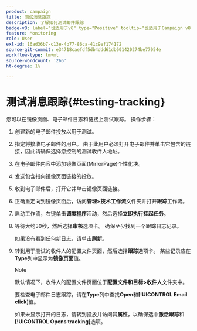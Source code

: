 ```yaml
---
product: campaign
title: 测试消息跟踪
description: 了解如何测试邮件跟踪
badge-v8: label="也适用于v8" type="Positive" tooltip="也适用于Campaign v8"
feature: Monitoring
role: User
exl-id: 16ad36b7-c13e-4b77-86ca-41c9ef174172
source-git-commit: e34718caefdf5db4ddd61db601420274be77054e
workflow-type: tm+mt
source-wordcount: '266'
ht-degree: 1%

---
```


# 测试消息跟踪{#testing-tracking}

您可以在镜像页面、电子邮件日志和链接上测试跟踪。 操作步骤：

1. 创建新的电子邮件投放以用于测试。
1. 指定将接收电子邮件的用户。 由于此用户必须打开电子邮件并单击它包含的链接，因此请确保选择您控制的测试收件人地址。
1. 在电子邮件内容中添加镜像页面(MirrorPage)个性化块。
1. 发送包含指向镜像页面链接的投放。
1. 收到电子邮件后，打开它并单击镜像页面链接。
1. 正确重定向到镜像页面后，访问&#x200B;**管理>技术工作流**&#x200B;文件夹并打开&#x200B;**跟踪**&#x200B;工作流。
1. 启动工作流，右键单击&#x200B;**调度程序**&#x200B;活动，然后选择&#x200B;**立即执行挂起任务**。
1. 等待大约30秒，然后选择&#x200B;**审核**&#x200B;选项卡。 确保至少找到一个跟踪日志记录。

   如果没有看到任何新日志，请单击&#x200B;**刷新**。

1. 转到用于测试的收件人的配置文件页面，然后选择&#x200B;**跟踪**&#x200B;选项卡。 某些记录应在&#x200B;**Type**&#x200B;列中显示为&#x200B;**镜像页面**&#x200B;值。

   >[!NOTE]
   >
   >默认情况下，收件人的配置文件页面位于&#x200B;**配置文件和目标>收件人**&#x200B;文件夹中。

   要检查电子邮件日志跟踪，请在&#x200B;**Type**&#x200B;列中查找&#x200B;**Open**&#x200B;和&#x200B;**[!UICONTROL Email click]**&#x200B;值。

   如果未显示打开的日志，请转到投放并访问其&#x200B;**属性**，以确保选中&#x200B;**激活跟踪**&#x200B;和&#x200B;**[!UICONTROL Opens tracking]**&#x200B;选项。
